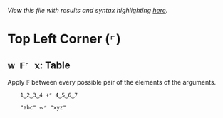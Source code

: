 *View this file with results and syntax highlighting [here](https://mlochbaum.github.io/BQN/help/table.html).*

# Top Left Corner (`⌜`)

## `𝕨 𝔽⌜ 𝕩`: Table

Apply `𝔽` between every possible pair of the elements of the arguments.

        1‿2‿3‿4 +⌜ 4‿5‿6‿7

        "abc" ∾⌜ "xyz"
